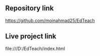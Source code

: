 ## Repository link
https://github.com/moinahmad25/EdTeach

## Live project link
file:///D:/EdTeach/index.html
